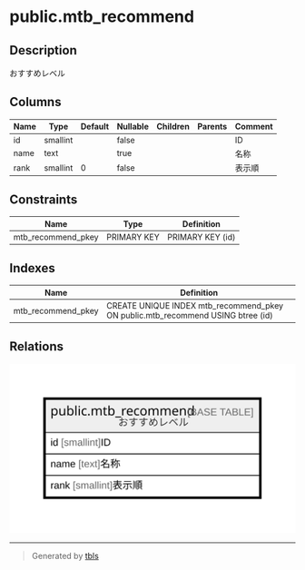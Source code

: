 # public.mtb_recommend

## Description

おすすめレベル

## Columns

| Name | Type | Default | Nullable | Children | Parents | Comment |
| ---- | ---- | ------- | -------- | -------- | ------- | ------- |
| id | smallint |  | false |  |  | ID |
| name | text |  | true |  |  | 名称 |
| rank | smallint | 0 | false |  |  | 表示順 |

## Constraints

| Name | Type | Definition |
| ---- | ---- | ---------- |
| mtb_recommend_pkey | PRIMARY KEY | PRIMARY KEY (id) |

## Indexes

| Name | Definition |
| ---- | ---------- |
| mtb_recommend_pkey | CREATE UNIQUE INDEX mtb_recommend_pkey ON public.mtb_recommend USING btree (id) |

## Relations

![er](public.mtb_recommend.svg)

---

> Generated by [tbls](https://github.com/k1LoW/tbls)
